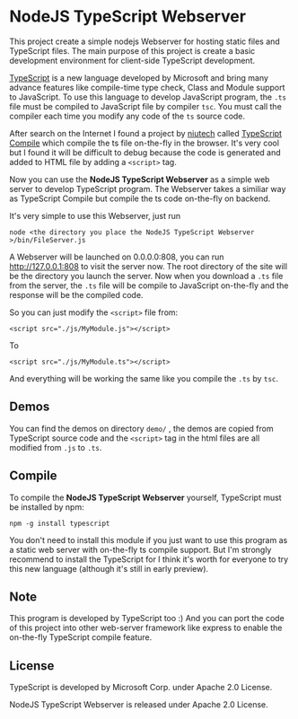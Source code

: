 NodeJS TypeScript Webserver
==================

This project create a simple nodejs Webserver for hosting static files and TypeScript files. The main purpose of this project is create a basic development environment for client-side TypeScript development. 

[TypeScript](http://www.typescriptlang.org) is a new language developed by Microsoft and bring many advance features like compile-time type check, Class and Module support to JavaScript. To use this language to develop JavaScript program, the `.ts` file must be compiled to JavaScript file by compiler `tsc`. You must call the compiler each time you modify any code of the `ts` source code.

After search on the Internet I found a project by [niutech](https://github.com/niutech) called [TypeScript Compile](https://github.com/niutech/typescript-compile) which compile the ts file on-the-fly in the browser. It's very cool but I found it will be difficult to debug because the code is generated and added to HTML file by adding a `<script>` tag. 

Now you can use the **NodeJS TypeScript Webserver** as a simple web server to develop TypeScript program. The Webserver takes a similiar way as TypeScript Compile but compile the ts code on-the-fly on backend.

It's very simple to use this Webserver, just run
   
    node <the directory you place the NodeJS TypeScript Webserver >/bin/FileServer.js
 
A Webserver will be launched on 0.0.0.0:808, you can run http://127.0.0.1:808 to visit the server now. The root directory of the site will be the directory you launch the server. Now when you download a `.ts` file from the server, the `.ts` file will be compile to JavaScript on-the-fly and the response will be the compiled code.

So you can just modify the `<script>` file from:

    <script src="./js/MyModule.js"></script>

To

    <script src="./js/MyModule.ts"></script>

And everything will be working the same like you compile the `.ts` by `tsc`.

Demos
----
You can find the demos on directory `demo/` , the demos are copied from TypeScript source code and the `<script>` tag in the html files are all modified from `.js` to `.ts`.

Compile
----
To compile the **NodeJS TypeScript Webserver** yourself, TypeScript must be installed by npm:
    
    npm -g install typescript

You don't need to install this module if you just want to use this program as a static web server with on-the-fly ts compile support. But I'm strongly recommend to install the TypeScript for I think it's worth for everyone to try this new language (although it's still in early preview).


Note
----
This program is developed by TypeScript too :) And you can port the code of this project into other web-server framework like express to enable the on-the-fly TypeScript compile feature.


License
----------------

TypeScript is developed by Microsoft Corp. under Apache 2.0 License.

NodeJS TypeScript Webserver is released under Apache 2.0 License.
